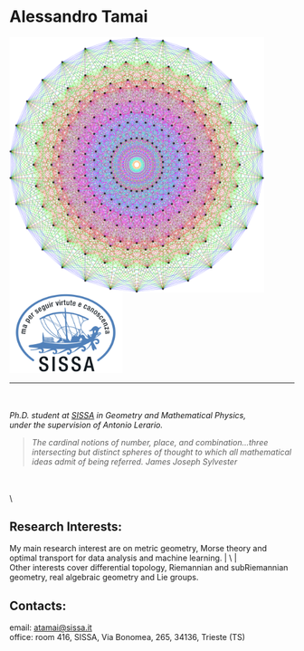 
# Alessandro Tamai


<img align="left" width="450" src="https://github.com/aleetamai/aleetamai.github.io/blob/main/docs/assets/images/Lie_groups.png" />


<img src="https://github.com/aleetamai/aleetamai.github.io/blob/main/docs/assets/images/sissalogo.png" width="200" />

---------

\
\
​_Ph.D. student at [SISSA](https://www.sissa.it) in Geometry and Mathematical Physics, 
\
under the supervision of Antonio Lerario._











>_The cardinal notions of number, place, and combination...three intersecting but distinct spheres of thought to which all mathematical ideas admit of being referred._
>_James Joseph Sylvester_

\
\
\
## Research Interests:

My main research interest are on metric geometry, Morse theory and optimal transport for data analysis and machine learning.   |
\                                                                                                                              |
\
Other interests cover differential topology, Riemannian and subRiemannian geometry, real algebraic geometry and Lie groups.



## Contacts:

email:  atamai@sissa.it
\
office: room 416, SISSA, Via Bonomea, 265, 34136, Trieste (TS)


